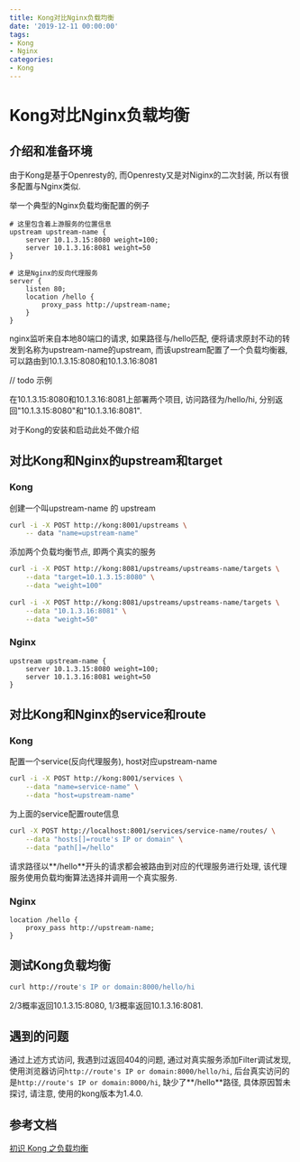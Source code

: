 ```yaml
---
title: Kong对比Nginx负载均衡
date: '2019-12-11 00:00:00'
tags:
- Kong
- Nginx
categories:
- Kong
---
```

# Kong对比Nginx负载均衡
## 介绍和准备环境

由于Kong是基于Openresty的, 而Openresty又是对Niginx的二次封装, 所以有很多配置与Nginx类似.

举一个典型的Nginx负载均衡配置的例子
```nginx
# 这里包含着上游服务的位置信息
upstream upstream-name {
    server 10.1.3.15:8080 weight=100;
    server 10.1.3.16:8081 weight=50
}

# 这是Nginx的反向代理服务
server {
    listen 80;
    location /hello {
        proxy_pass http://upstream-name;
    }
}
```
nginx监听来自本地80端口的请求, 如果路径与/hello匹配, 便将请求原封不动的转发到名称为upstream-name的upstream, 而该upstream配置了一个负载均衡器, 可以路由到10.1.3.15:8080和10.1.3.16:8081

// todo 示例

在10.1.3.15:8080和10.1.3.16:8081上部署两个项目, 访问路径为/hello/hi, 分别返回"10.1.3.15:8080"和"10.1.3.16:8081". 

对于Kong的安装和启动此处不做介绍

## 对比Kong和Nginx的upstream和target

### Kong

创建一个叫upstream-name 的 upstream
```bash
curl -i -X POST http://kong:8001/upstreams \
    -- data "name=upstream-name"
```

添加两个负载均衡节点, 即两个真实的服务
```bash
curl -i -X POST http://kong:8081/upstreams/upstreams-name/targets \
    --data "target=10.1.3.15:8080" \
    --data "weight=100"
    
curl -i -X POST http://kong:8081/upstreams/upstreams-name/targets \
    --data "10.1.3.16:8081" \
    --data "weight=50"
```
### Nginx

```nginx
upstream upstream-name {
    server 10.1.3.15:8080 weight=100;
    server 10.1.3.16:8081 weight=50
}
```

## 对比Kong和Nginx的service和route

### Kong

配置一个service(反向代理服务), host对应upstream-name

```bash
curl -i -X POST http://kong:8001/services \
    --data "name=service-name" \
    --data "host=upstream-name"
```

为上面的service配置route信息
```bash
curl -X POST http://localhost:8001/services/service-name/routes/ \
    --data "hosts[]=route's IP or domain" \
    --data "path[]=/hello"
```

请求路径以**/hello**开头的请求都会被路由到对应的代理服务进行处理, 该代理服务使用负载均衡算法选择并调用一个真实服务. 

### Nginx

```nginx
location /hello {
    proxy_pass http://upstream-name;
}
```

## 测试Kong负载均衡

```bash
curl http://route's IP or domain:8000/hello/hi
```

2/3概率返回10.1.3.15:8080, 1/3概率返回10.1.3.16:8081. 

## 遇到的问题

通过上述方式访问, 我遇到过返回404的问题, 通过对真实服务添加Filter调试发现, 
使用浏览器访问`http://route's IP or domain:8000/hello/hi`, 后台真实访问的是`http://route's IP or domain:8000/hi`, 缺少了**/hello**路径, 具体原因暂未探讨, 请注意, 使用的kong版本为1.4.0.


## 参考文档
[初识 Kong 之负载均衡](https://blog.csdn.net/zy_281870667/article/details/79966649)
